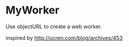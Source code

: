 MyWorker
========

Use objectURL to create a web worker.

inspired by http://ucren.com/blog/archives/453
